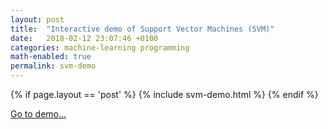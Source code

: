 ```yaml
---
layout: post
title:  "Interactive demo of Support Vector Machines (SVM)"
date:   2018-02-12 23:07:46 +0100
categories: machine-learning programming
math-enabled: true
permalink: svm-demo
---
```


{% if page.layout == 'post' %}
  {% include svm-demo.html %}
{% endif %}

[Go to demo...](https://jgreitemann.github.io/messing-with-wasm/svm-demo/)
